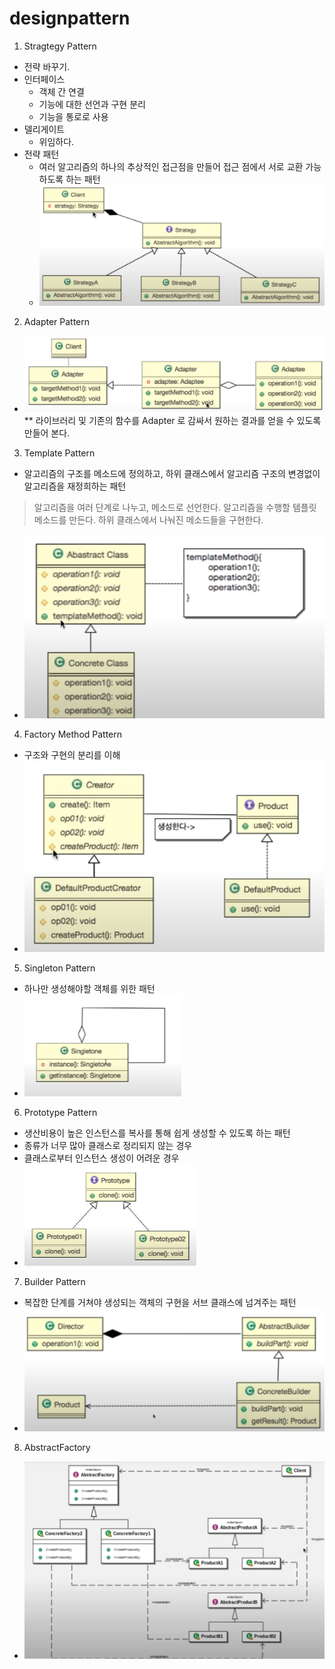 # designpattern


1. Stragtegy Pattern
 - 전략 바꾸기.
 - 인터페이스 
   - 객체 간 연결
   - 기능에 대한 선언과 구현 분리
   - 기능을 통로로 사용
 - 델리게이트
   - 위임하다.
 - 전략 패턴
   - 여러 알고리즘의 하나의 추상적인 접근점을 만들어 접근 점에서 서로 교환 가능하도록 하는 패턴
   - ![img.png](img.png)


2. Adapter Pattern
 - ![img_1.png](img_1.png)
 ** 라이브러리 및 기존의 함수를 Adapter 로 감싸서 원하는 결과를 얻을 수 있도록 만들어 본다.


3. Template Pattern
 - 알고리즘의 구조를 메소드에 정의하고, 하위 클래스에서 알고리즘 구조의 변경없이 알고리즘을 재정희하는 패턴
> 알고리즘을 여러 단계로 나누고, 메소드로 선언한다.
> 알고리즘을 수행할 템플릿 메소드를 만든다.
> 하위 클래스에서 나눠진 메소드들을 구현한다.
 - ![img_2.png](img_2.png)
 

4. Factory Method Pattern
 - 구조와 구현의 분리를 이해
 - ![img_3.png](img_3.png)

5. Singleton Pattern
 - 하나만 생성해야할 객체를 위한 패턴
 - ![img_4.png](img_4.png)

6. Prototype Pattern
 - 생산비용이 높은 인스턴스를 복사를 통해 쉽게 생성할 수 있도록 하는 패턴
 - 종류가 너무 많아 클래스로 정리되지 않는 경우
 - 클래스로부터 인스턴스 생성이 어려운 경우
 - ![img_5.png](img_5.png)

7. Builder Pattern
 - 복잡한 단계를 거쳐야 생성되는 객체의 구현을 서브 클래스에 넘겨주는 패턴
 - ![img_6.png](img_6.png)

8. AbstractFactory 
 - ![img_7.png](img_7.png)